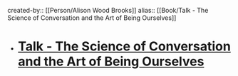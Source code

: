 created-by:: [[Person/Alison Wood Brooks]]
alias:: [[Book/Talk -  The Science of Conversation and the Art of Being Ourselves]]

- # [Talk - The Science of Conversation and the Art of Being Ourselves](https://www.amazon.com/Talk-Science-Conversation-Being-Ourselves/dp/0593443497)